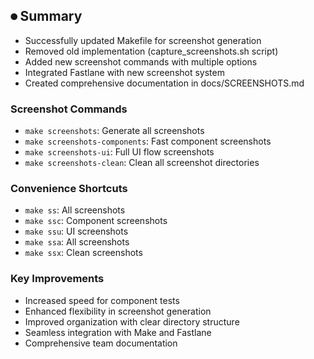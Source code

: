 ## ⏺ Summary

- Successfully updated Makefile for screenshot generation
- Removed old implementation (capture_screenshots.sh script)
- Added new screenshot commands with multiple options
- Integrated Fastlane with new screenshot system
- Created comprehensive documentation in docs/SCREENSHOTS.md

### Screenshot Commands
- `make screenshots`: Generate all screenshots
- `make screenshots-components`: Fast component screenshots
- `make screenshots-ui`: Full UI flow screenshots
- `make screenshots-clean`: Clean all screenshot directories

### Convenience Shortcuts
- `make ss`: All screenshots
- `make ssc`: Component screenshots
- `make ssu`: UI screenshots
- `make ssa`: All screenshots
- `make ssx`: Clean screenshots

### Key Improvements
- Increased speed for component tests
- Enhanced flexibility in screenshot generation
- Improved organization with clear directory structure
- Seamless integration with Make and Fastlane
- Comprehensive team documentation